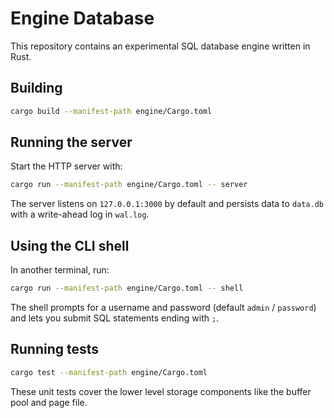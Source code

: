 # Engine Database

This repository contains an experimental SQL database engine written in Rust.

## Building

```bash
cargo build --manifest-path engine/Cargo.toml
```

## Running the server

Start the HTTP server with:

```bash
cargo run --manifest-path engine/Cargo.toml -- server
```

The server listens on `127.0.0.1:3000` by default and persists data to `data.db` with a write-ahead log in `wal.log`.

## Using the CLI shell

In another terminal, run:

```bash
cargo run --manifest-path engine/Cargo.toml -- shell
```

The shell prompts for a username and password (default `admin` / `password`) and lets you submit SQL statements ending with `;`.

## Running tests

```bash
cargo test --manifest-path engine/Cargo.toml
```

These unit tests cover the lower level storage components like the buffer pool and page file.
